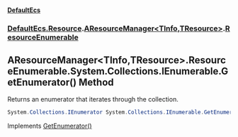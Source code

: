 #### [DefaultEcs](index.md 'index')
### [DefaultEcs.Resource](index.md#DefaultEcs_Resource 'DefaultEcs.Resource').[AResourceManager&lt;TInfo,TResource&gt;](AResourceManager_TInfo_TResource_.md 'DefaultEcs.Resource.AResourceManager&lt;TInfo,TResource&gt;').[ResourceEnumerable](AResourceManager_TInfo_TResource__ResourceEnumerable.md 'DefaultEcs.Resource.AResourceManager&lt;TInfo,TResource&gt;.ResourceEnumerable')
## AResourceManager&lt;TInfo,TResource&gt;.ResourceEnumerable.System.Collections.IEnumerable.GetEnumerator() Method
Returns an enumerator that iterates through the collection.  
```csharp
System.Collections.IEnumerator System.Collections.IEnumerable.GetEnumerator();
```

Implements [GetEnumerator()](https://docs.microsoft.com/en-us/dotnet/api/System.Collections.IEnumerable.GetEnumerator 'System.Collections.IEnumerable.GetEnumerator')  
